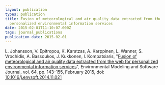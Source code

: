 ```yaml
---
layout: publication
types: publication
title: Fusion of meteorological and air quality data extracted from the web for
  personalized environmental information services
date: 2015-02-01T11:10:07.000Z
tags: journal_publications
publication_date: 2015-02-01
---
```

L. Johansson, V. Epitropou, K. Karatzas, A. Karppinen, L. Wanner, S. Vrochidis, A. Bassoukos, J. Kukkonen, I. Kompatsiaris, "[Fusion of meteorological and air quality data extracted from the web for personalized environmental information services](https://doi.org/10.1016/j.envsoft.2014.11.021)", Environmental Modeling and Software Journal, vol. 64, pp. 143–155, February 2015, doi: [10.1016/j.envsoft.2014.11.021](https://doi.org/10.1016/j.envsoft.2014.11.021)

